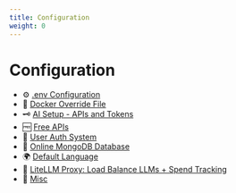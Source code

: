 ```yaml
---
title: Configuration
weight: 0
---
```


# Configuration

  * ⚙️ [.env Configuration](./dotenv.md)
  * 🐋 [Docker Override File](./docker_override.md) 
  * 🗝️ [AI Setup - APIs and Tokens](./ai_setup.md)
  * 🆓 [Free APIs](./free_ai_apis.md)
  * 🛂 [User Auth System](./user_auth_system.md) 
  * 🍃 [Online MongoDB Database](./mongodb.md) 
  * 🌍 [Default Language](./default_language.md) 
  * 🚅 [LiteLLM Proxy: Load Balance LLMs + Spend Tracking](./litellm.md)
  * 🌛 [Misc](./misc.md)